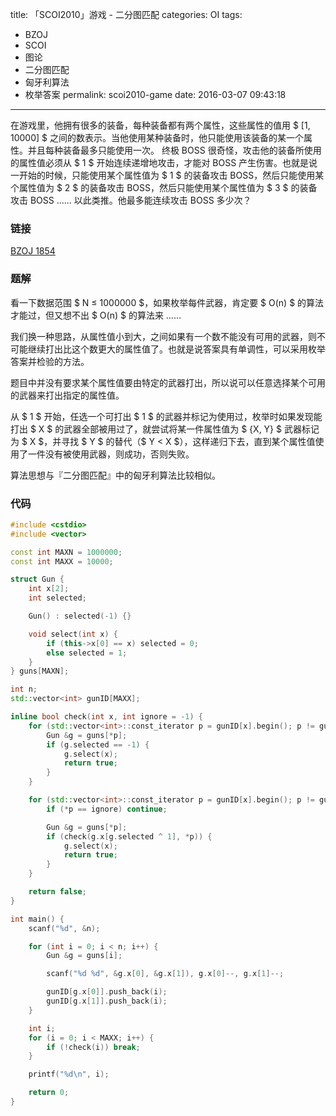 title: 「SCOI2010」游戏 - 二分图匹配
categories: OI
tags: 
  - BZOJ
  - SCOI
  - 图论
  - 二分图匹配
  - 匈牙利算法
  - 枚举答案
permalink: scoi2010-game
date: 2016-03-07 09:43:18
---

在游戏里，他拥有很多的装备，每种装备都有两个属性，这些属性的值用 $ [1, 10000] $ 之间的数表示。当他使用某种装备时，他只能使用该装备的某一个属性。并且每种装备最多只能使用一次。 终极 BOSS 很奇怪，攻击他的装备所使用的属性值必须从 $ 1 $ 开始连续递增地攻击，才能对 BOSS 产生伤害。也就是说一开始的时候，只能使用某个属性值为 $ 1 $ 的装备攻击 BOSS，然后只能使用某个属性值为 $ 2 $ 的装备攻击 BOSS，然后只能使用某个属性值为 $ 3 $ 的装备攻击 BOSS …… 以此类推。他最多能连续攻击 BOSS 多少次？

<!-- more -->

### 链接
[BZOJ 1854](http://www.lydsy.com/JudgeOnline/problem.php?id=1854)

### 题解
看一下数据范围 $ N ≤ 1000000 $，如果枚举每件武器，肯定要 $ O(n) $ 的算法才能过，但又想不出 $ O(n) $ 的算法来 ……

我们换一种思路，从属性值小到大，之间如果有一个数不能没有可用的武器，则不可能继续打出比这个数更大的属性值了。也就是说答案具有单调性，可以采用枚举答案并检验的方法。

题目中并没有要求某个属性值要由特定的武器打出，所以说可以任意选择某个可用的武器来打出指定的属性值。

从 $ 1 $ 开始，任选一个可打出 $ 1 $ 的武器并标记为使用过，枚举时如果发现能打出 $ X $ 的武器全部被用过了，就尝试将某一件属性值为 $ \{X, Y\} $ 武器标记为 $ X $，并寻找 $ Y $ 的替代（$ Y < X $），这样递归下去，直到某个属性值使用了一件没有被使用武器，则成功，否则失败。

算法思想与『二分图匹配』中的匈牙利算法比较相似。

### 代码
```cpp
#include <cstdio>
#include <vector>

const int MAXN = 1000000;
const int MAXX = 10000;

struct Gun {
	int x[2];
	int selected;

	Gun() : selected(-1) {}

	void select(int x) {
		if (this->x[0] == x) selected = 0;
		else selected = 1;
	}
} guns[MAXN];

int n;
std::vector<int> gunID[MAXX];

inline bool check(int x, int ignore = -1) {
	for (std::vector<int>::const_iterator p = gunID[x].begin(); p != gunID[x].end(); p++) {
		Gun &g = guns[*p];
		if (g.selected == -1) {
			g.select(x);
			return true;
		}
	}

	for (std::vector<int>::const_iterator p = gunID[x].begin(); p != gunID[x].end(); p++) {
		if (*p == ignore) continue;

		Gun &g = guns[*p];
		if (check(g.x[g.selected ^ 1], *p)) {
			g.select(x);
			return true;
		}
	}

	return false;
}

int main() {
	scanf("%d", &n);

	for (int i = 0; i < n; i++) {
		Gun &g = guns[i];

		scanf("%d %d", &g.x[0], &g.x[1]), g.x[0]--, g.x[1]--;

		gunID[g.x[0]].push_back(i);
		gunID[g.x[1]].push_back(i);
	}

	int i;
	for (i = 0; i < MAXX; i++) {
		if (!check(i)) break;
	}

	printf("%d\n", i);

	return 0;
}
```
